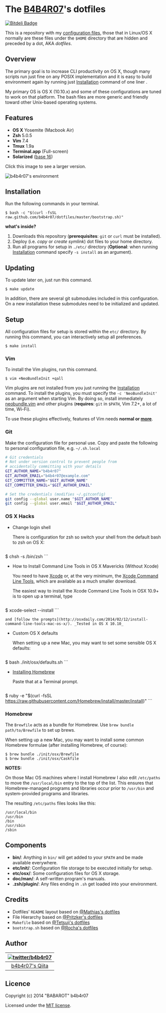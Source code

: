 # The [B4B4R07](https://twitter.com/b4b4r07)'s dotfiles

[![Bitdeli Badge](https://d2weczhvl823v0.cloudfront.net/b4b4r07/dotfiles/trend.png)](https://bitdeli.com/free "Bitdeli Badge")

This is a repository with my [configuration files](http://en.wikipedia.org/wiki/Configuration_file), those that in Linux/OS X normally are these files under the `$HOME` directory that are hidden and preceded by a dot, AKA *dotfiles*.

## Overview

The primary goal is to increase CLI productivity on OS X, though many scripts run just fine on any POSIX implementation and it is easy to build environment again by running just [Installation](#installation) command of one liner .

My primary OS is OS X (10.10.x) and some of these configurations are tuned to work on that platform. The bash files are more generic and friendly toward other Unix-based operating systems.

## Features

- **OS X** Yosemite (Macbook Air)
- **Zsh** 5.0.5
- **Vim** 7.4
- **Tmux** 1.9a
- **Terminal.app** (Full-screen)
- **Solarized** ([base 16](https://github.com/chriskempson/base16))

Click this image to see a larger version.

![](http://cl.ly/image/1f2H0F3U0240/dev-env.png "b4b4r07's environment")

## Installation

Run the following commands in your terminal. 

	$ bash -c "$(curl -fsSL raw.github.com/b4b4r07/dotfiles/master/bootstrap.sh)"

**what's inside?**

1. Downloads this repository (**prerequisites**: `git` or `curl` must be installed).
2. Deploy (i.e. *copy* or *create symlink*) dot files to your home directory.
3. Run all programs for setup in `./etc/` directory (**Optional**: when running [Installation](#installation) command specify `-s install` as an argument).

## Updating

To update later on, just run this command.

	$ make update

In addition, there are several git submodules included in this configuration. On a new installation these submodules need to be initialized and updated.

## Setup

All configuration files for setup is stored within the `etc/` directory. By running this command, you can interactively setup all preferences.

	$ make install

### Vim

To install the Vim plugins, run this command.

	$ vim +NeoBundleInit +qall

Vim plugins are not installed from you just running the [Installation](#installation) command. To install the plugins, you must specify the `-c 'NeoBundleInit'` as an argument when starting Vim. By doing so, install immediately [neobundle.vim](https://github.com/Shougo/neobundle.vim) and other plugins (**requires**: `git` in `$PATH`, Vim 7.2+, a lot of time, Wi-Fi). 

To use these plugins effectively, features of Vim needs **normal or [more](http://www.drchip.org/astronaut/vim/vimfeat.html)**.

### Git

Make the configuration file for personal use. Copy and paste the following to personal configuration file, e.g. `~/.sh.local`

```bash
# Git credentials
# Not under version control to prevent people from
# accidentally committing with your details
GIT_AUTHOR_NAME="b4b4r07"
GIT_AUTHOR_EMAIL="b4b4r07@example.com"
GIT_COMMITTER_NAME="$GIT_AUTHOR_NAME"
GIT_COMMITTER_EMAIL="$GIT_AUTHOR_EMAIL"

# Set the credentials (modifies ~/.gitconfig)
git config --global user.name "$GIT_AUTHOR_NAME"
git config --global user.email "$GIT_AUTHOR_EMAIL"
```

### OS X Hacks

- Change login shell

	There is configuration for zsh so switch your shell from the default bash to zsh on OS X:

	```	
$ chsh -s /bin/zsh
	```

- How to Install Command Line Tools in OS X Mavericks (Without Xcode)

	You need to have [Xcode](https://developer.apple.com/downloads/index.action?=xcode) or, at the very minimum, the [Xcode Command Line Tools](https://developer.apple.com/downloads/index.action?=command%20line%20tools), which are available as a much smaller download.

	The easiest way to install the Xcode Command Line Tools in OSX 10.9+ is to open up a terminal, type

	```	
$ xcode-select --install
	```

	and [follow the prompts](http://osxdaily.com/2014/02/12/install-command-line-tools-mac-os-x/). _Tested in OS X 10.10_

- Custom OS X defaults

	When setting up a new Mac, you may want to set some sensible OS X defaults:

	```
$ bash ./init/osx/defaults.sh
	```

- [Installing Homebrew](http://brew.sh)

	Paste that at a Terminal prompt.

	```
$ ruby -e "$(curl -fsSL https://raw.githubusercontent.com/Homebrew/install/master/install)"
	```

### Homebrew

The `Brewfile` acts as a bundle for Homebrew. Use `brew bundle path/to/Brewfile` to set up brews.

When setting up a new Mac, you may want to install some common Homebrew formulae (after installing Homebrew, of course):

	$ brew bundle ./init/osx/Brewfile
	$ brew bundle ./init/osx/Caskfile

**NOTES:**

On those Mac OS machines where I install Homebrew I also edit `/etc/paths` to move the `/usr/local/bin` entry to the top of the list. This ensures that Homebrew-managed programs and libraries occur prior to `/usr/bin` and system-provided programs and libraries. 

The resulting `/etc/paths` files looks like this:

```
/usr/local/bin
/usr/bin
/bin
/usr/sbin
/sbin
```

## Components

- **bin/**: Anything in `bin/` will get added to your `$PATH` and be made available everywhere.
- **etc/init/**: Configuration file storage to be executed initially for setup.
- **etc/osx/**: Some configuration files for OS X storage.
- **doc/man/**: A self-written program's manuals.
- **.zsh/plugin/**: Any files ending in `.sh` get loaded into your environment.

## Credits

* Dotfiles' `README` layout based on [@Mathias's dotfiles](https://github.com/mathiasbynens/dotfiles)
* File Hierarchy based on [@Pritzker's dotfiles](https://github.com/skwp/dotfiles)
* `Makefile` based on [@Tetsuji's dotfiles](https://github.com/xtetsuji/dotfiles)
* `bootstrap.sh` based on [@Rocha's dotfiles](https://github.com/zenorocha/old-dotfiles)

## Author

| [![twitter/b4b4r07](http://www.gravatar.com/avatar/8238c3c0be55b887aa9d6d59bfefa504.png)](http://twitter.com/b4b4r07 "Follow @b4b4r07 on Twitter") |
|:---:|
| [b4b4r07's Qiita](http://qiita.com/b4b4r07/ "b4b4r07 on Qiita") |

## Licence

Copyright (c) 2014 "BABAROT" b4b4r07

Licensed under the [MIT license](./doc/LICENSE-MIT.txt).

